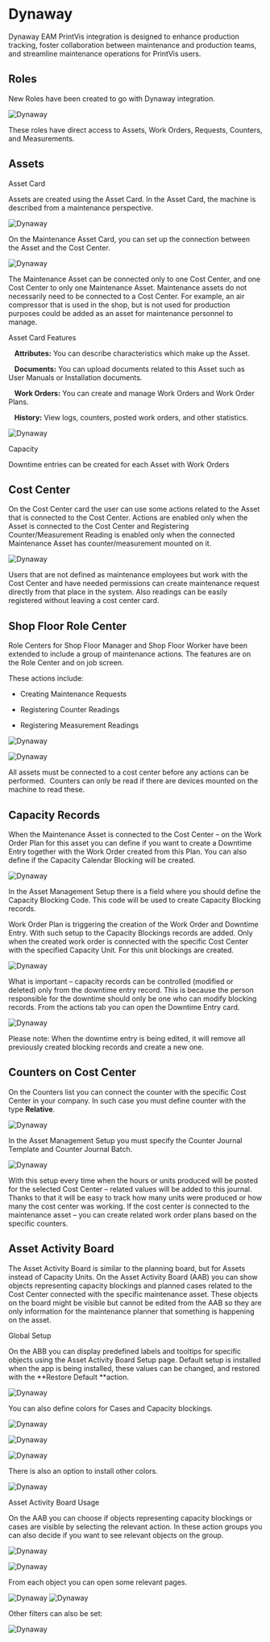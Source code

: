 # Dynaway

Dynaway EAM PrintVis integration is designed to enhance production
tracking, foster collaboration between maintenance and production teams,
and streamline maintenance operations for PrintVis users.  

## Roles

New Roles have been created to go with Dynaway integration.

![Dynaway](./assets/DW1.png)

These roles have direct access to Assets, Work Orders, Requests,
Counters, and Measurements. 

## Assets

Asset Card

Assets are created using the Asset Card. In the Asset Card, the machine
is described from a maintenance perspective. 

![Dynaway](./assets/DW2.png)

On the Maintenance Asset Card, you can set up the connection between the
Asset and the Cost Center.

![Dynaway](./assets/DW3.png)

The Maintenance Asset can be connected only to one Cost Center, and one
Cost Center to only one Maintenance Asset. Maintenance assets do not
necessarily need to be connected to a Cost Center. For example, an air
compressor that is used in the shop, but is not used for production
purposes could be added as an asset for maintenance personnel to
manage. 

Asset Card Features

   **Attributes:** You can describe characteristics which make up the
Asset.

   **Documents:** You can upload documents related to this Asset such as
User Manuals or Installation documents.

   **Work Orders:** You can create and manage Work Orders and Work Order
Plans.

   **History:** View logs, counters, posted work orders, and other
statistics. 

![Dynaway](./assets/DW4.png)

Capacity

Downtime entries can be created for each Asset with Work Orders 

## Cost Center

On the Cost Center card the user can use some actions
related to the Asset that is connected to the Cost Center. Actions are
enabled only when the Asset is connected to the Cost Center and
Registering Counter/Measurement Reading is enabled only when the
connected Maintenance Asset has counter/measurement mounted on it.

![Dynaway](./assets/DW5.png)

Users that are not defined as maintenance employees but
work with the Cost Center and have needed permissions can create
maintenance request directly from that place in the system. Also
readings can be easily registered without leaving a cost center card.

## Shop Floor Role Center

Role Centers for Shop Floor Manager and Shop Floor Worker have been
extended to include a group of maintenance actions. The features are on
the Role Center and on job screen.

These actions include: 

-   Creating Maintenance Requests

-   Registering Counter Readings

-   Registering Measurement Readings

![Dynaway](./assets/DW6.png)

![Dynaway](./assets/DW7.png)

All assets must be connected to a cost center before any actions can be
performed.  Counters can only be read if there are devices mounted on
the machine to read these. 

## Capacity Records

When the Maintenance Asset is connected to the Cost Center – on the Work
Order Plan for this asset you can define if you want to create a
Downtime Entry together with the Work Order created from this Plan. You
can also define if the Capacity Calendar Blocking will be created.

![Dynaway](./assets/DW8.png)

In the Asset Management Setup there is a field where you should define
the Capacity Blocking Code. This code will be used to create Capacity
Blocking records.

Work Order Plan is triggering the creation of the Work Order and
Downtime Entry. With such setup to the Capacity Blockings records are
added. Only when the created work order is connected with the specific
Cost Center with the specified Capacity Unit. For this unit blockings
are created.

![Dynaway](./assets/DW9.png)

What is important – capacity records can be controlled (modified or
deleted) only from the downtime entry record. This is because the person
responsible for the downtime should only be one who can modify blocking
records. From the actions tab you can open the Downtime Entry card. 

![Dynaway](./assets/DW10.png)

Please note: When the downtime entry is being edited, it will remove all
previously created blocking records and create a new one. 

## Counters on Cost Center

On the Counters list you can connect the counter with the specific Cost
Center in your company. In such case you must define counter with the
type **Relative**. 

![Dynaway](./assets/DW11.png)

In the Asset Management Setup you must specify the Counter Journal
Template and Counter Journal Batch.

![Dynaway](./assets/DW12.png)

With this setup every time when the hours or units produced will be
posted for the selected Cost Center – related values will be added to
this journal. Thanks to that it will be easy to track how many units
were produced or how many the cost center was working. If the cost
center is connected to the maintenance asset – you can create related
work order plans based on the specific counters.

## Asset Activity Board

The Asset Activity Board is similar to the planning board, but for
Assets instead of Capacity Units. On the Asset Activity Board (AAB) you
can show objects representing capacity blockings and planned cases
related to the Cost Center connected with the specific maintenance
asset. These objects on the board might be visible but cannot be edited
from the AAB so they are only information for the maintenance planner
that something is happening on the asset.

Global Setup

On the ABB you can display predefined labels and tooltips for specific
objects using the Asset Activity Board Setup page. Default setup is
installed when the app is being installed, these values can be changed,
and restored with the **Restore Default **action.

![Dynaway](./assets/DW13.png)

You can also define colors for Cases and Capacity blockings.

![Dynaway](./assets/DW14.png)

![Dynaway](./assets/DW15.png)

![Dynaway](./assets/DW16.png)

There is also an option to install other colors. 

![Dynaway](./assets/DW17.png)

Asset Activity Board Usage

On the AAB you can choose if objects representing capacity blockings or
cases are visible by selecting the relevant action. In these action
groups you can also decide if you want to see relevant objects on the
group. 

![Dynaway](./assets/DW18.png)

![Dynaway](./assets/DW19.png)

From each object you can open some relevant pages.

![Dynaway](./assets/DW20.png)
![Dynaway](./assets/DW21.png)

Other filters can also be set:

![Dynaway](./assets/DW22.png)
